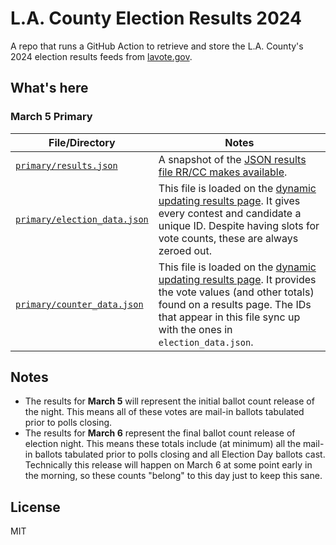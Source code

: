 # L.A. County Election Results 2024

A repo that runs a GitHub Action to retrieve and store the L.A. County's 2024 election results feeds from [lavote.gov](https://results.lavote.gov).

## What's here

### March 5 Primary

| File/Directory  | Notes |
| ------------- | ------------- |
| [`primary/results.json`](./primary/results.json)  | A snapshot of the [JSON results file RR/CC makes available](https://www.lavote.gov/home/voting-elections/current-elections/election-results-file-downloads).   |
| [`primary/election_data.json`](./primary/election_data.json) | This file is loaded on the [dynamic updating results page](https://results.lavote.gov/#year=2024&election=4316). It gives every contest and candidate a unique ID. Despite having slots for vote counts, these are always zeroed out.   |
| [`primary/counter_data.json`](./primary/counter_data.json) | This file is loaded on the [dynamic updating results page](https://results.lavote.gov/#year=2024&election=4316). It provides the vote values (and other totals) found on a results page. The IDs that appear in this file sync up with the ones in `election_data.json`. |

## Notes

- The results for **March 5** will represent the initial ballot count release of the night. This means all of these votes are mail-in ballots tabulated prior to polls closing.
- The results for **March 6** represent the final ballot count release of election night. This means these totals include (at minimum) all the mail-in ballots tabulated prior to polls closing and all Election Day ballots cast. Technically this release will happen on March 6 at some point early in the morning, so these counts "belong" to this day just to keep this sane.

## License

MIT
